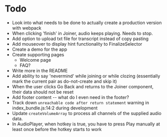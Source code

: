 # Todo
  - Look into what needs to be done to actually create a production version with webpack
  - When clicking 'finish' in Joiner, audio keeps playing. Needs to stop.
  - Add option to upload txt file for transcript instead of copy pasting
  - Add mouseover to display hint functionality to FinalizeSelector
  - Create a demo for the app
  - Create supporting pages
    - Welcome page
    - FAQ?
  - Write more in the README
  - Add ability to say 'nevermind' while joining or while clozing (essentially mark the current pair as do-not-create and skip it)
  - When the user clicks Go Back and returns to the Joiner component, their data should not be reset
  - Add footer content -- what do I even need in the footer?
  - Track down `unreachable code after return statement` warning in index_bundle.js:14:2 during development
  - Update `createVolumeArray` to process all channels of the supplied audio data.
  - In AudioPlayer, when hotkey is true, you have to press Play manually at least once before the hotkey starts to work
